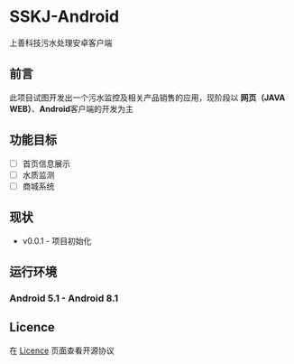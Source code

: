 # SSKJ-Android
上善科技污水处理安卓客户端

## 前言
此项目试图开发出一个污水监控及相关产品销售的应用，现阶段以 **网页（JAVA WEB）**、**Android**客户端的开发为主

## 功能目标
- [ ] 首页信息展示
- [ ] 水质监测
- [ ] 商城系统

## 现状
- v0.0.1 - 项目初始化

## 运行环境
### Android 5.1 - Android 8.1

## Licence
在 [Licence](https://github.com/Tabll/SSKJ-Android/blob/master/LICENSE) 页面查看开源协议

